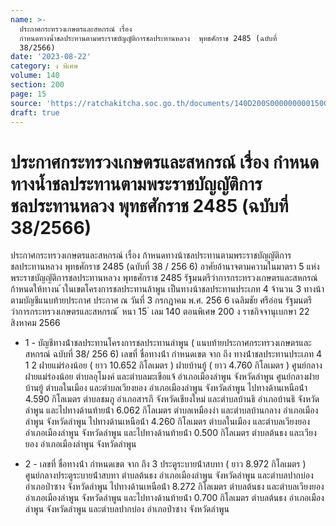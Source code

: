 ```yaml
---
name: >-
  ประกาศกระทรวงเกษตรและสหกรณ์ เรื่อง 
  กำหนดทางน้ำชลประทานตามพระราชบัญญัติการชลประทานหลวง  พุทธศักราช 2485 (ฉบับที่
  38/2566)
date: '2023-08-22'
category: ง พิเศษ
volume: 140
section: 200
page: 15
source: 'https://ratchakitcha.soc.go.th/documents/140D200S0000000001500.pdf'
draft: true
---
```


# ประกาศกระทรวงเกษตรและสหกรณ์ เรื่อง  กำหนดทางน้ำชลประทานตามพระราชบัญญัติการชลประทานหลวง  พุทธศักราช 2485 (ฉบับที่ 38/2566)

ประกาศกระทรวงเกษตรและสหกรณ์ เรื่อง ก้าหนดทางน้าชลประทานตามพระราชบัญญัติการชลประทานหลวง พุทธศักราช 2485 (ฉบับที่ 38 / 256 6) อาศัยอ้านาจตามความในมาตรา 5 แห่งพระราชบัญญัติการชลประทานหลวง พุทธศักราช 2485 รัฐมนตรีว่าการกระทรวงเกษตรและสหกรณ์ ก้าหนดให้ทางน ้าในเขตโครงการชลประทานล้าพูน เป็นทางน้าชลประทานประเภท 4 จ้านวน 3 ทางน้า ตามบัญชีแนบท้ายประกาศ ประกาศ ณ วันที่ 3 กรกฎาคม พ.ศ. 256 6 เฉลิมชัย ศรีอ่อน รัฐมนตรีว่าการกระทรวงเกษตรและสหกรณ์ ้ หนา 15 ่ เลม 140 ตอนพิเศษ 200 ง ราชกิจจานุเบกษา 22 สิงหาคม 2566

- 1 - บัญชีทางน้ําชลประทานโครงการชลประทานลําพูน ( แนบท้ายประกาศกระทรวงเกษตรและสหกรณ์ ฉบับที่ 38/ 256 6) เลขที่ ชื่อทางน้ํา กําหนดเขต จาก ถึง ทางน้ําชลประทานประเภท 4 1 2 ฝายแม่ร่องน้อย ( ยาว 10.652 กิโลเมตร ) ฝายบ้านยู้ ( ยาว 4.760 กิโลเมตร ) ศูนย์กลางฝายแม่ร่องน้อย ตําบลอุโมงค์ และตําบลมะเขือแจ้ อําเภอเมืองลําพูน จังหวัดลําพูน ศูนย์กลางฝายบ้านยู้ ตําบลในเมือง และตําบลเวียงยอง อําเภอเมืองลําพูน จังหวัดลําพูน ไปทางด้านเหนือน้ํา 4.590 กิโลเมตร ตําบลชมภู อําเภอสารภี จังหวัดเชียงใหม่ และตําบลบ้านธิ อําเภอบ้านธิ จังหวัดลําพูน และไปทางด้านท้ายน้ํา 6.062 กิโลเมตร ตําบลเหมืองง่า และตําบลบ้านกลาง อําเภอเมืองลําพูน จังหวัดลําพูน ไปทางด้านเหนือน้ํา 4.260 กิโลเมตร ตําบลในเมือง และตําบลเวียงยอง อําเภอเมืองลําพูน จังหวัดลําพูน และไปทางด้านท้ายน้ํา 0.500 กิโลเมตร ตําบลต้นธง และเวียงยอง อําเภอเมืองลําพูน จังหวัดลําพูน

- 2 - เลขที่ ชื่อทางน้ํา กําหนดเขต จาก ถึง 3 ประตูระบายน้ําสบทา ( ยาว 8.972 กิโลเมตร ) ศูนย์กลางประตูระบายน้ําสบทา ตําบลต้นธง อําเภอเมืองลําพูน จังหวัดลําพูน และตําบลปากบ่อง อําเภอป่าซาง จังหวัดลําพูน ไปทางด้านเหนือน้ํา 8.272 กิโลเมตร ตําบลต้นธง และตําบลเวียงยอง อําเภอเมืองลําพูน จังหวัดลําพูน และไปทางด้านท้ายน้ํา 0.700 กิโลเมตร ตําบลต้นธง อําเภอเมืองลําพูน จังหวัดลําพูน และตําบลปากบ่อง อําเภอป่าซาง จังหวัดลําพูน

